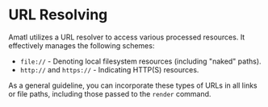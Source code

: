 # URL Resolving

Amatl utilizes a URL resolver to access various processed resources. It effectively manages the following schemes:

- `file://` - Denoting local filesystem resources (including "naked" paths).
- `http://` and `https://` - Indicating HTTP(S) resources.

As a general guideline, you can incorporate these types of URLs in all links or file paths, including those passed to the `render` command.